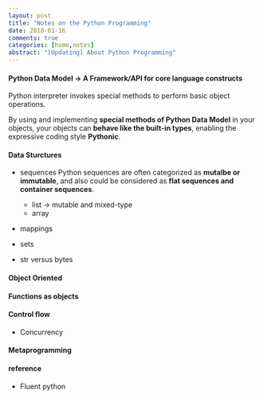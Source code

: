 ```yaml
---
layout: post
title: "Notes on the Python Programming"
date: 2018-01-16
comments: true
categories: [home,notes]
abstract: "[Updating] About Python Programming"
---
```

#### Python Data Model -> A Framework/API for core language constructs

Python interpreter invokes special methods to perform basic object operations.

By using and implementing **special methods of Python Data Model** in your objects, your objects can **behave like the built-in types**, enabling the expressive coding style **Pythonic**.

#### Data Sturctures
  * sequences
  Python sequences are often categorized as **mutalbe or immutable**, and also could be considered as **flat sequences and container sequences**. 
    - list -> mutable and mixed-type
    - array
  
  * mappings
  * sets
  * str versus bytes
  
#### Object Oriented


#### Functions as objects


#### Control flow  
  * Concurrency 


#### Metaprogramming 


#### reference
* Fluent python

